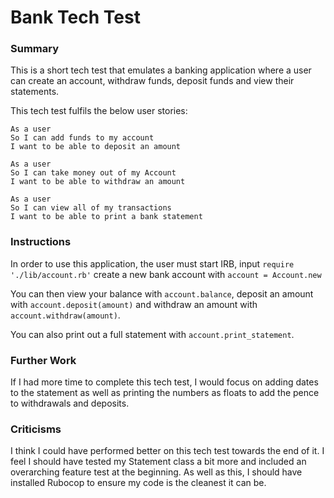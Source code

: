 # Bank Tech Test

### Summary

This is a short tech test that emulates a banking application where a user can create an account, withdraw funds, deposit funds and view their statements.

This tech test fulfils the below user stories:

```
As a user
So I can add funds to my account
I want to be able to deposit an amount
```

```
As a user
So I can take money out of my Account
I want to be able to withdraw an amount
```
```
As a user
So I can view all of my transactions
I want to be able to print a bank statement
```

### Instructions


In order to use this application, the user must start IRB, input `require './lib/account.rb'` create a new bank account with ` account = Account.new `

You can then view your balance with `account.balance`, deposit an amount with `account.deposit(amount)` and withdraw an amount with `account.withdraw(amount)`.

You can also print out a full statement with `account.print_statement`.

### Further Work

If I had more time to complete this tech test, I would focus on adding dates to the statement as well as printing the numbers as floats to add the pence to withdrawals and deposits.

### Criticisms

I think I could have performed better on this tech test towards the end of it. I feel I should have tested my Statement class a bit more and included an overarching feature test at the beginning. As well as this, I should have installed Rubocop to ensure my code is the cleanest it can be.
